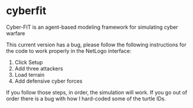 # cyberfit
Cyber-FIT is an agent-based modeling framework for simulating cyber warfare

This current version has a bug, please follow the following instructions for the code to work properly in the NetLogo interface:

1. Click Setup
2. Add three attackers
3. Load terrain
4. Add defensive cyber forces

If you follow those steps, in order, the simulation will work.  If you go out of order there is a bug with how I hard-coded some of the
turtle IDs.
